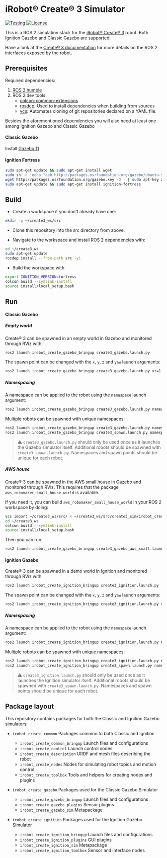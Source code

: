 # iRobot® Create® 3 Simulator

[![Testing](https://github.com/iRobotSTEM/create3_sim/actions/workflows/ci.yml/badge.svg)](https://github.com/iRobotSTEM/create3_sim/actions/workflows/ci.yml) [![License](https://img.shields.io/github/license/iRobotEducation/create3_sim)](https://github.com/iRobotEducation/create3_sim/blob/main/LICENSE)

This is a ROS 2 simulation stack for the [iRobot® Create® 3](https://edu.irobot.com/create3) robot.
Both Ignition Gazebo and Classic Gazebo are supported.

Have a look at the [Create® 3 documentation](https://iroboteducation.github.io/create3_docs/) for more details on the ROS 2 interfaces exposed by the robot.

## Prerequisites

Required dependencies:

1. [ROS 2 humble](https://docs.ros.org/en/humble/Installation/Ubuntu-Install-Debians.html)
2. ROS 2 dev tools:
    - [colcon-common-extensions](https://pypi.org/project/colcon-common-extensions/)
    - [rosdep](https://pypi.org/project/rosdep/): Used to install dependencies when building from sources
    - [vcs](https://pypi.org/project/vcstool/): Automates cloning of git repositories declared on a YAML file.

Besides the aforementioned dependencies you will also need at least one among Ignition Gazebo and Classic Gazebo

#### Classic Gazebo

Install [Gazebo 11](http://gazebosim.org/tutorials?tut=install_ubuntu)

#### Ignition Fortress

```bash
sudo apt-get update && sudo apt-get install wget
sudo sh -c 'echo "deb http://packages.osrfoundation.org/gazebo/ubuntu-stable `lsb_release -cs` main" > /etc/apt/sources.list.d/gazebo-stable.list'
wget http://packages.osrfoundation.org/gazebo.key -O - | sudo apt-key add -
sudo apt-get update && sudo apt-get install ignition-fortress
```

## Build

- Create a workspace if you don't already have one:

```bash
mkdir -p ~/create3_ws/src
```

- Clone this repository into the src directory from above.

- Navigate to the workspace and install ROS 2 dependencies with:

```bash
cd ~/create3_ws
sudo apt-get update
rosdep install --from-path src -yi
```

- Build the workspace with:

```bash
export IGNITION_VERSION=fortress
colcon build --symlink-install
source install/local_setup.bash
```

## Run

#### Classic Gazebo

##### Empty world

Create® 3 can be spawned in an empty world in Gazebo and monitored through RViz with:

```bash
ros2 launch irobot_create_gazebo_bringup create3_gazebo.launch.py
```

The spawn point can be changed with the `x`, `y`, `z` and `yaw` launch arguments:

```bash
ros2 launch irobot_create_gazebo_bringup create3_gazebo.launch.py x:=1.0 y:=0.5 yaw:=1.5707
```

##### Namespacing

A namespace can be applied to the robot using the `namespace` launch argument:

```bash
ros2 launch irobot_create_gazebo_bringup create3_gazebo.launch.py namespace:=my_robot
```

Multiple robots can be spawned with unique namespaces:

```bash
ros2 launch irobot_create_gazebo_bringup create3_gazebo.launch.py namespace:=robot1
ros2 launch irobot_create_gazebo_bringup create3_spawn.launch.py namespace:=robot2 x:=1.0
```

> :warning: `create3_gazebo.launch.py` should only be used once as it launches the Gazebo simulator itself. Additional robots should be spawned with `create3_spawn.launch.py`. Namespaces and spawn points should be unique for each robot.

##### AWS house

Create® 3 can be spawned in the AWS small house in Gazebo and monitored through RViz.
This requires that the package `aws_robomaker_small_house_world` is available.

If you need it, you can build `aws_robomaker_small_house_world` in your ROS 2 workspace by doing:
```bash
vcs import ~/create3_ws/src/ < ~/create3_ws/src/create3_sim/irobot_create_gazebo/demo.repos
cd ~/create3_ws
colcon build --symlink-install
source install/local_setup.bash
```

Then you can run:

```bash
ros2 launch irobot_create_gazebo_bringup create3_gazebo_aws_small.launch.py
```

#### Ignition Gazebo

Create® 3 can be spawned in a demo world in Ignition and monitored through RViz with

```bash
ros2 launch irobot_create_ignition_bringup create3_ignition.launch.py
```

The spawn point can be changed with the `x`, `y`, `z` and `yaw` launch arguments:

```bash
ros2 launch irobot_create_ignition_bringup create3_ignition.launch.py x:=1.0 y:=0.5 yaw:=1.5707
```

##### Namespacing

A namespace can be applied to the robot using the `namespace` launch argument:

```bash
ros2 launch irobot_create_ignition_bringup create3_ignition.launch.py namespace:=my_robot
```

Multiple robots can be spawned with unique namespaces:

```bash
ros2 launch irobot_create_ignition_bringup create3_ignition.launch.py namespace:=robot1
ros2 launch irobot_create_ignition_bringup create3_spawn.launch.py namespace:=robot2 x:=1.0
```

> :warning: `create3_ignition.launch.py` should only be used once as it launches the Ignition simulator itself. Additional robots should be spawned with `create3_spawn.launch.py`. Namespaces and spawn points should be unique for each robot.

## Package layout

This repository contains packages for both the Classic and Ignition Gazebo simulators:

- `irobot_create_common` Packages common to both Classic and Ignition
    - `irobot_create_common_bringup` Launch files and configurations
    - `irobot_create_control` Launch control nodes
    - `irobot_create_description`  URDF and mesh files describing the robot
    - `irobot_create_nodes` Nodes for simulating robot topics and motion control
    - `irobot_create_toolbox` Tools and helpers for creating nodes and plugins

- `irobot_create_gazebo` Packages used for the Classic Gazebo Simulator
    - `irobot_create_gazebo_bringup` Launch files and configurations
    - `irobot_create_gazebo_plugins` Sensor plugins
    - `irobot_create_gazebo_sim`  Metapackage

- `irobot_create_ignition` Packages used for the Ignition Gazebo Simulator
    - `irobot_create_ignition_bringup` Launch files and configurations
    - `irobot_create_ignition_plugins` GUI plugins
    - `irobot_create_ignition_sim`  Metapackage
    - `irobot_create_ignition_toolbox` Sensor and interface nodes
